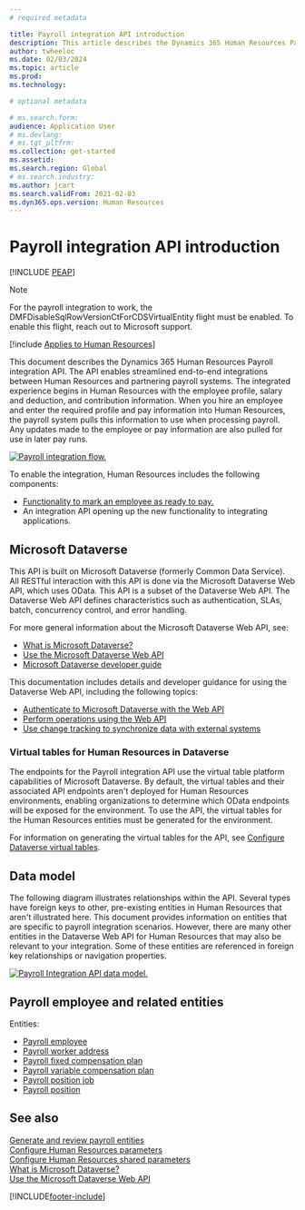 ```yaml
---
# required metadata

title: Payroll integration API introduction
description: This article describes the Dynamics 365 Human Resources Payroll integration API.
author: twheeloc
ms.date: 02/03/2024
ms.topic: article
ms.prod: 
ms.technology: 

# optional metadata

# ms.search.form: 
audience: Application User
# ms.devlang: 
# ms.tgt_pltfrm: 
ms.collection: get-started
ms.assetid: 
ms.search.region: Global
# ms.search.industry: 
ms.author: jcart
ms.search.validFrom: 2021-02-03
ms.dyn365.ops.version: Human Resources
---
```


# Payroll integration API introduction


[!INCLUDE [PEAP](../includes/peap-1.md)]

>[!NOTE]
>For the payroll integration to work, the DMFDisableSqlRowVersionCtForCDSVirtualEntity flight must be enabled. To enable this flight, reach out to Microsoft support.

[!include [Applies to Human Resources](../includes/applies-to-hr.md)]

This document describes the Dynamics 365 Human Resources Payroll integration API. The API enables streamlined end-to-end integrations between Human Resources and partnering payroll systems. The integrated experience begins in Human Resources with the employee profile, salary and deduction, and contribution information. When you hire an employee and enter the required profile and pay information into Human Resources, the payroll system pulls this information to use when processing payroll. Any updates made to the employee or pay information are also pulled for use in later pay runs.

[![Payroll integration flow.](media/hr-admin-integration-payroll-api-introduction-flow.png)](media/hr-admin-integration-payroll-api-introduction-flow-2.png#lightbox)

To enable the integration, Human Resources includes the following components:

- [Functionality to mark an employee as ready to pay.](hr-compensation-payroll.md)
- An integration API opening up the new functionality to integrating applications.

## Microsoft Dataverse

This API is built on Microsoft Dataverse (formerly Common Data Service). All RESTful interaction with this API is done via the Microsoft Dataverse Web API, which uses OData. This API is a subset of the Dataverse Web API. The Dataverse Web API defines characteristics such as authentication, SLAs, batch, concurrency control, and error handling.

For more general information about the Microsoft Dataverse Web API, see:

- [What is Microsoft Dataverse?](/powerapps/maker/data-platform/data-platform-intro)
- [Use the Microsoft Dataverse Web API](/powerapps/developer/data-platform/webapi/overview)
- [Microsoft Dataverse developer guide](/powerapps/developer/data-platform)

This documentation includes details and developer guidance for using the Dataverse Web API, including the following topics:

- [Authenticate to Microsoft Dataverse with the Web API](/powerapps/developer/data-platform/webapi/authenticate-web-api)
- [Perform operations using the Web API](/powerapps/developer/data-platform/webapi/perform-operations-web-api)
- [Use change tracking to synchronize data with external systems](/powerapps/developer/data-platform/use-change-tracking-synchronize-data-external-systems)

### Virtual tables for Human Resources in Dataverse

The endpoints for the Payroll integration API use the virtual table platform capabilities of Microsoft Dataverse. By default, the virtual tables and their associated API endpoints aren't deployed for Human Resources environments, enabling organizations to determine which OData endpoints will be exposed for the environment. To use the API, the virtual tables for the Human Resources entities must be generated for the environment.

For information on generating the virtual tables for the API, see [Configure Dataverse virtual tables](./hr-admin-integration-common-data-service-virtual-entities.md).

## Data model

The following diagram illustrates relationships within the API. Several types have foreign keys to other, pre-existing entities in Human Resources that aren't illustrated here. This document provides information on entities that are specific to payroll integration scenarios. However, there are many other entities in the Dataverse Web API for Human Resources that may also be relevant to your integration. Some of these entities are referenced in foreign key relationships or navigation properties.

[![Payroll Integration API data model.](media/hr-admin-payroll-api-data-model.png)](media/hr-admin-payroll-api-data-model.png#lightbox)

## Payroll employee and related entities

Entities:

- [Payroll employee](hr-admin-integration-payroll-api-payroll-employee.md)
- [Payroll worker address](hr-admin-integration-payroll-api-payroll-worker-address.md)
- [Payroll fixed compensation plan](hr-admin-integration-payroll-api-payroll-fixed-compensation-plan.md)
- [Payroll variable compensation plan](hr-admin-integration-payroll-api-payroll-variable-compensation-plan.md)
- [Payroll position job](hr-admin-integration-payroll-api-payroll-position-job.md)
- [Payroll position](hr-admin-integration-payroll-api-payroll-position.md)

## See also

[Generate and review payroll entities](hr-admin-integration-payroll-api-generate-review-entities.md)<br>
[Configure Human Resources parameters](hr-setup-parameters.md)<br>
[Configure Human Resources shared parameters](hr-setup-shared-parameters.md)<br>
[What is Microsoft Dataverse?](/powerapps/maker/data-platform/data-platform-intro)<br>
[Use the Microsoft Dataverse Web API](/powerapps/developer/data-platform/webapi/overview)<br>

[!INCLUDE[footer-include](../includes/footer-banner.md)]
